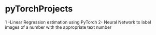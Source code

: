 # pyTorchProjects

1 -Linear Regression estimation using PyTorch
2- Neural Network to label images of a number with the appropriate text number
